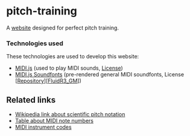 # pitch-training
A [website](https://depuschm.github.io/pitch-training) designed for perfect pitch training.

### Technologies used
These technologies are used to develop this website:
- [MIDI.js](https://github.com/mudcube/MIDI.js) (used to play MIDI sounds, [License](https://github.com/mudcube/MIDI.js/blob/master/LICENSE.txt))
- [MIDI.js Soundfonts](https://github.com/gleitz/midi-js-soundfonts) (pre-rendered general MIDI soundfonts, License [[Repository](https://github.com/gleitz/midi-js-soundfonts/blob/gh-pages/LICENSE.txt)][[FluidR3_GM](https://creativecommons.org/licenses/by/3.0/us/)])

## Related links
- [Wikipedia link about scientific pitch notation](https://en.wikipedia.org/wiki/Scientific_pitch_notation)
- [Table about MIDI note numbers](https://www.inspiredacoustics.com/en/MIDI_note_numbers_and_center_frequencies)
- [MIDI instrument codes](https://en.wikipedia.org/wiki/General_MIDI#Program_change_events)
